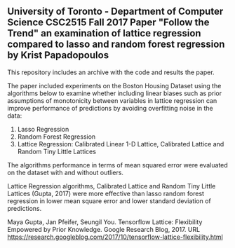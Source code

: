 ## University of Toronto - Department of Computer Science CSC2515 Fall 2017 Paper "Follow the Trend" an examination of lattice regression compared to lasso and random forest regression by Krist Papadopoulos

This repository includes an archive with the code and results the paper.

The paper included experiments on the Boston Housing Dataset using the algorithms below to examine whether including linear biases such as prior assumptions of monotonicity between variables in lattice regression can improve performance of predictions by avoiding overfitting noise in the data:

1) Lasso Regression
2) Random Forest Regression
3) Lattice Regression: Calibrated Linear 1-D Lattice, Calibrated Lattice and Random Tiny Little Lattices

The algorithms performance in terms of mean squared error were evaluated on the dataset with and without outliers.

Lattice Regression algorithms, Calibrated Lattice and Random Tiny Little Lattices (Gupta, 2017) were more effective than lasso  random forest regression in lower mean square error and lower standard deviation of predictions.

Maya Gupta, Jan Pfeifer, Seungil You.  Tensorflow Lattice: Flexibility Empowered by Prior Knowledge.  Google Research Blog, 2017.  URL  https://research.googleblog.com/2017/10/tensorflow-lattice-flexibility.html

